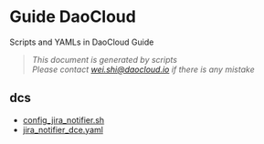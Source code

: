 # Guide DaoCloud
Scripts and YAMLs in DaoCloud Guide
> *This document is generated by scripts*<br>
> *Please contact wei.shi@daocloud.io if there is any mistake*
## dcs
- [config_jira_notifier.sh](https://raw.githubusercontent.com/DaoCloud-Labs/guide-daocloud/master/dcs/scripts/config_jira_notifier.sh)
- [jira_notifier_dce.yaml](https://raw.githubusercontent.com/DaoCloud-Labs/guide-daocloud/master/dcs/yamls/jira_notifier_dce.yaml)
